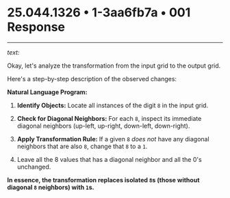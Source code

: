 # 25.044.1326 • 1-3aa6fb7a • 001 Response

---

*text:*

Okay, let's analyze the transformation from the input grid to the output grid.

Here's a step-by-step description of the observed changes:

**Natural Language Program:**

1.  **Identify Objects:** Locate all instances of the digit `8` in the input grid.

2.  **Check for Diagonal Neighbors:** For each `8`, inspect its immediate diagonal neighbors (up-left, up-right, down-left, down-right).

3.  **Apply Transformation Rule:** If a given `8` *does not* have any diagonal neighbors that are also `8`, change that `8` to a `1`.

4.    Leave all the 8 values that has a diagonal neighbor and all the 0's unchanged.

**In essence, the transformation replaces isolated `8`s (those without diagonal `8` neighbors) with `1`s.**


